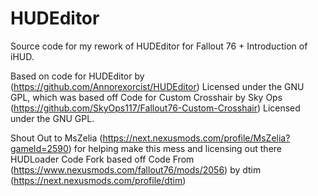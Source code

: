 # HUDEditor
Source code for my rework of HUDEditor for Fallout 76 + Introduction of iHUD.

Based on code for HUDEditor by (https://github.com/Annorexorcist/HUDEditor) Licensed under the GNU GPL, which was based off
Code for Custom Crosshair by Sky Ops (https://github.com/SkyOps117/Fallout76-Custom-Crosshair) Licensed under the GNU GPL.

Shout Out to MsZelia (https://next.nexusmods.com/profile/MsZelia?gameId=2590) for helping make this mess
and licensing out there HUDLoader Code Fork based off 
Code From (https://www.nexusmods.com/fallout76/mods/2056) by dtim (https://next.nexusmods.com/profile/dtim)

